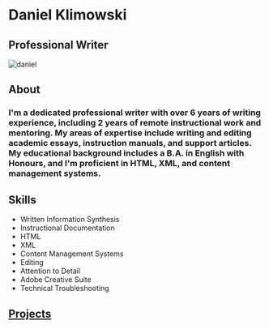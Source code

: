 # Daniel Klimowski
## Professional Writer

![daniel](https://cdn.discordapp.com/attachments/552500104678998016/1154467963429195796/small_dan.jpg)


## About
### I'm a dedicated professional writer with over 6 years of writing experience, including 2 years of remote instructional work and mentoring. My areas of expertise include writing and editing academic essays, instruction manuals, and support articles. My educational background includes a B.A. in English with Honours, and I'm proficient in HTML, XML, and content management systems.

## Skills
* Written Information Synthesis
* Instructional Documentation
* HTML
* XML
* Content Management Systems
* Editing
* Attention to Detail
* Adobe Creative Suite
* Technical Troubleshooting

## [Projects](https://danielklimowski.github.io/projects)
